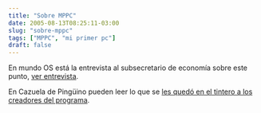 ```yaml
---
title: "Sobre MPPC"
date: 2005-08-13T08:25:11-03:00
slug: "sobre-mppc"
tags: ["MPPC", "mi primer pc"]
draft: false
---
```


En mundo OS está la entrevista al subsecretario de economía sobre este
punto, [ver entrevista](http://www.mundoos.org/node/100).

En Cazuela de Pingüino pueden leer lo que se 
[les quedó en el tintero a los creadores del programa](http://cdp.blogsome.com/2005/08/15/lo-que-quedo-afuera-del-plan-original/trackback/).
